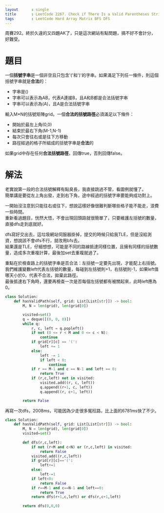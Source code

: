 ```yaml
--- 
layout      : single
title       : LeetCode 2267. Check if There Is a Valid Parentheses String Path
tags        : LeetCode Hard Array Matrix BFS DFS
---
```

周賽292。終於久違的又四題AK了，只是這次網站有點問題，搞不好不會計分，好難受。

# 題目
一個**括號字串**是一個非空且只包含'('和')'的字串。如果滿足下列任一條件，則這個括號字串就是**合法**的：  
- 字串是()  
- 字串可以表示為AB，代表A連接B，且A和B都是合法括號字串  
- 字串可以表示為(A)，且A是合法括號字串  

輸入M*N的括號矩陣grid。一個**合法的括號路徑**必須滿足以下條件：  
- 開始於最左上角(0,0)  
- 結束於最右下角(M-1,N-1)  
- 每次只會往右或是往下方移動  
- 路徑經過的格子所組成的括號字串是**合法**的  

如果grid中存在任何**合法括號路徑**，回傳true，否則回傳false。

# 解法
老實說第一段的合法括號解釋有點臭長，我直接跳過不管，看圖例就懂了。  
簡單講是要從左上角出發，走到右下角，途中經過的括號字串要能夠成功對上。  

一開始沒注意到只能往右或往下，想說這樣好像很難判斷哪些格子能不能走，浪費一些時間。  
重新看過題目，恍然大悟，不會出現回頭路就很簡單了，只要維護左括號的數量，直接dfs走到底就好。  

dfs寫好交出去，這垃圾網站伺服器掛掉，提交的時候只給我TLE，但是沒給測資，想說該不會dfs不行，就改用bfs去。  
結果還是TLE，仔細想想，可能是不同的路線抵達同樣位置，且擁有同樣的括號數量，造成多次重複計算，最後加set去重複就過了。

重點在於檢查路上的括號字串是否合法：左括號一定要先出現，才能配上右括號。  
我們維護變數left代表左括號的數量，每碰到左括號則+1，右括號則-1，如果left值哪天小於0，代表不合法，拋棄此路徑。  
最後抵達右下角時，還要再檢查一次是否每個左括號都有被關起來，此時left應為0。

```python
class Solution:
    def hasValidPath(self, grid: List[List[str]]) -> bool:
        M, N = len(grid), len(grid[0])

        visited=set()
        q = deque([(0, 0, 0)])
        while q:
            r, c, left = q.popleft()
            if not (0 <= r < M and 0 <= c < N):
                continue
            if grid[r][c] == '(':
                left += 1
            else:
                left -= 1
                if left < 0:
                    continue
            if r == M-1 and c == N-1 and left == 0:
                return True
            if (r,c,left) not in visited:
                visited.add((r, c, left))
                q.append((r+1, c, left))
                q.append((r, c+1, left))

        return False
```

再寫一次dfs，2008ms，可能因為少走很多冤枉路，比上面的6781ms快了不少。

```python
class Solution:
    def hasValidPath(self, grid: List[List[str]]) -> bool:
        M, N = len(grid), len(grid[0])
        visited=set()
        
        def dfs(r,c,left):
            if not (r<M and c<N) or (r,c,left) in visited:
                return False
            visited.add((r,c,left))
            if grid[r][c]=='(':
                left+=1
            else:
                left-=1
            if left<0:
                return False
            if r==M-1 and c==N-1 and left==0:
                return True
            return dfs(r+1,c,left) or dfs(r,c+1,left)
        
        return dfs(0,0,0)
```